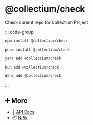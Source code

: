 # @collectium/check

Check current repo for Collectium Project

::: code-group

```bash [npm]
npm install @collectium/check
```

```bash [pnpm]
pnpm install @collectium/check
```

```bash [yarn]
yarn add @collectium/check
```

```bash [bun]
bun add @collectium/check
```

```bash [deno]
deno add @collectium/check
```

:::

## ➕ More

- 📖 [API Docs](api.md)
- 📦 [NPM](https://www.npmjs.com/package/@collectium/check)
